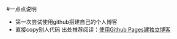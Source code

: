 #一点点说明



* 第一次尝试使用github搭建自己的个人博客
* 直接copy别人代码 出处推荐阅读：[使用Github Pages建独立博客](http://beiyuu.com/github-pages/)
